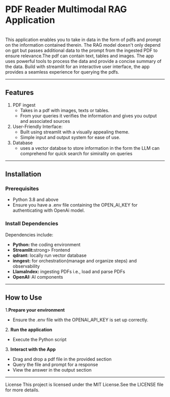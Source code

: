 <h1> PDF Reader Multimodal RAG Application </h1>

<br>
<div>
This application enables you to take in data in the form of pdfs and prompt on the information contained therein. The RAG model doesn't only depend on gpt but passes additional data to the prompt from the ingested PDF to ensure relevance.The pdf can contain text, tables and images. The app uses powerful tools to process the data and provide a concise summary of the data.
Build with streamlit for an interactive user interface, the app provides a seamless experience for querying the pdfs. 
</div>
<hr>

<h2> Features </h2>

1. PDF ingest
   <ul> 
   <li>Takes in a pdf with images, texts or tables. </li>
   <li>From your queries it verifies the information and gives you output and associated sources</li>
   </ul>
2. User-Friendly Interface:
   <ul>
   <li>Built using streamlit with a visually appealing theme.</li>
   <li>Simple input and output system for ease of use.</li>
   </ul>
3. Database
   <ul>
   <li>uses a vector databse to store information in the form the LLM can comprehend for quick search for simirality on queries </li>
   </ul>
<hr>

<h2>Installation </h2>
<h3>Prerequisites</h3>
<ul>
<li> Python 3.8 and above </li>
<li> Ensure you have a .env file containing the OPEN_AI_KEY for authenticating with OpenAi model.</li>
</ul>

<h3>Install Dependencies</h3> 

Dependencies include:
<ul> 
<li><strong>Python: </strong> the coding environment </li> 
<li><strong>Streamlit:</strong>strong> Frontend </li>
<li><strong>qdrant:</strong> locally run vector database
</li>
<li><strong>inngest:</strong> for orchestration(manage and organize steps) and observability
</li>
<li><strong>LlamaIndex:</strong> ingesting PDFs i.e., load and parse PDFs
</li>
<li><strong>OpenAI: </strong> AI components
</li>
</ul>
<hr>

<h2>How to Use</h2>
1.<strong>Prepare your environment </strong> 
<ul>   <li>Ensure the .env file with the OPENAI_API_KEY is set up correctly.</li>
 </ul>
2. <strong>Run the application </strong>
<ul> <li> Execute the Python script
</li></ul>
3. <strong>Interact with the App </strong>
<ul> 
<li> Drag and drop a pdf file in the provided section
</li>   
<li> Query the file and prompt for a response</li>
<li> View the answer in the output section
</li> 

</ul>
<hr>
<p2>License</p2>
This project is licensed under the MIT License.See the LICENSE file for more details.




